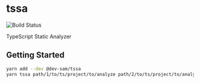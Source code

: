 # tssa

![Build Status](https://github.com/SamChou19815/tssa/workflows/CI/badge.svg)

TypeScript Static Analyzer

## Getting Started

```bash
yarn add --dev @dev-sam/tssa
yarn tssa path/1/to/ts/project/to/analyze path/2/to/ts/project/to/analyze -- $(git diff HEAD^ HEAD --name-only)
```
